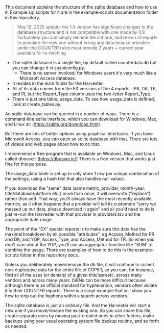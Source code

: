 This document explains the structure of the sqlite database and how to use it. Example sql scripts for it are in the example-scripts documentation folder in this repository.

>May 12, 2025 update: the 1.0 version has significant changes to the database structure and is not compatible with one made by 0.9. Fortunately you can simply rename the old one, and re-run all reports to populate the new one without losing any data beause providers under the COUNTER rules must provide 2 years + current year available for re-fetching

- The sqlite database is a single file, by default called counterdata.db but you can change it in sushiconfig.py.
  - There is no server involved; for Windows users it's very much like a Microsoft Access database.
- It resides in the main folder for the Harvester.
- All of its data comes from the EX versions of the 4 reports - PR, DR, TR, and IR, but the Report_Type column uses the two-letter Report_Type.
- There is just one table, usage_data. To see how usage_data is defined, look at create_tables.py.

An sqlite database can be queried in a number of ways. There is a command-line sqlite interface, which you can download for Windows, Mac, and Linux at:
(https://sqlite.org/download.html)

But there are lots of better options using graphical interfaces.
  If you have Microsoft Access, you can open an sqlite database with that.  There are lots of videos and web pages about how to do that.

I recommend a free program that is available on Windows, Mac, and Linux called dbeaver: (https://dbeaver.io/)
There is a free version that works just fine for this purpose.

The usage_data table is set up to only store 1 row per unique combination of the settings, using a hash text that also handles null values.

If you download the "same" data (same metric, provider, month-year, title/database/platform etc.)  more than once, it will overwrite ("replace") rather than add.
That way, you'll always have the most recently available metrics, as it often happens that a provider will tell its customers "sorry we messed up our data, please
download it again" and all you'd need to do is just re-run the Harvester with that provider in providers.tsv and the appropriate date range.

The point of the "EX" special reports is to make sure this data has the maximal breakdown by all possible "attributes", eg Access_Method for PR and DR, and YOP, Access_Type, and Access_Method
for TR. So when you don't care about the YOP, you'll use an aggregator function like "SUM' to combine the usage.  There are examples of how to do this in the example-scripts folder in
this repository docs.

Unless you deliberately move/remove the db file, it will continue to collect non-duplicative data for the entire life of COP5.1, so you can, for instance, find all of the uses (or denials)
of a given title/issn/etc. across many vendors and across many years.  ISBNs can be more difficult because although there is an official standard for hyphenation, vendors often violate it
in their COUNTER reports.  There is a script example that will show you how to strip out the hyphens within a search across vendors.

  The sqlite database is just an ordinary file. And the Harvester will start a new one if you move/rename the existing one. So you can share this file, create separate ones by moving past-created
ones to other folders, make backups using your usual operating system file backup routine, and so forth as needed.
  
  
